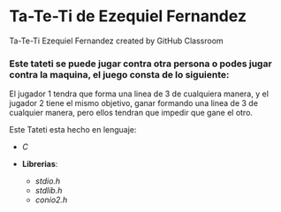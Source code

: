 # Ta-Te-Ti de Ezequiel Fernandez
Ta-Te-Ti Ezequiel Fernandez created by GitHub Classroom

### Este tateti se puede jugar contra otra persona o podes jugar contra la maquina, el juego consta de lo siguiente:
El jugador 1 tendra que forma una linea de 3 de cualquiera manera, y el jugador 2 tiene el mismo objetivo, ganar formando una linea de 3 de cualquier manera, pero ellos tendran que impedir que gane el otro.

Este Tateti esta hecho en lenguaje:
- *C*

- **Librerias**:
  - *stdio.h*
  - *stdlib.h*
  - *conio2.h*

